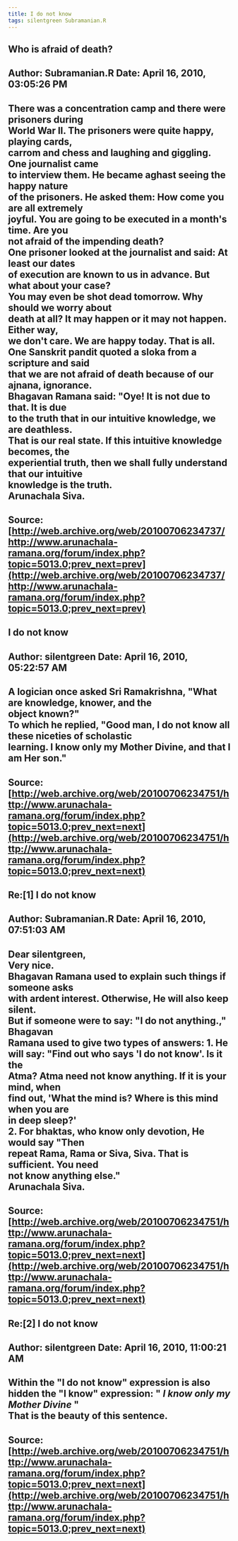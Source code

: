 ```yaml
--- 
title: I do not know   
tags: silentgreen Subramanian.R  
---  
```

## Who is afraid of death?  
Author: Subramanian.R       Date: April 16, 2010, 03:05:26 PM  
---  
There was a concentration camp and there were prisoners during   
World War II. The prisoners were quite happy, playing cards,   
carrom and chess and laughing and giggling. One journalist came   
to interview them. He became aghast seeing the happy nature   
of the prisoners. He asked them: How come you are all extremely   
joyful. You are going to be executed in a month's time. Are you   
not afraid of the impending death?   
One prisoner looked at the journalist and said: At least our dates   
of execution are known to us in advance. But what about your case?   
You may even be shot dead tomorrow. Why should we worry about   
death at all? It may happen or it may not happen. Either way,   
we don't care. We are happy today. That is all.   
One Sanskrit pandit quoted a sloka from a scripture and said   
that we are not afraid of death because of our ajnana, ignorance.   
Bhagavan Ramana said: "Oye! It is not due to that. It is due   
to the truth that in our intuitive knowledge, we are deathless.   
That is our real state. If this intuitive knowledge becomes, the   
experiential truth, then we shall fully understand that our intuitive   
knowledge is the truth.   
Arunachala Siva.
 ---  
Source:[http://web.archive.org/web/20100706234737/http://www.arunachala-ramana.org/forum/index.php?topic=5013.0;prev_next=prev](http://web.archive.org/web/20100706234737/http://www.arunachala-ramana.org/forum/index.php?topic=5013.0;prev_next=prev)   
---  

## I do not know  
Author: silentgreen         Date: April 16, 2010, 05:22:57 AM  
---  
A logician once asked Sri Ramakrishna, "What are knowledge, knower, and the  
object known?"   
To which he replied, "Good man, I do not know all these niceties of scholastic  
learning. I know only my Mother Divine, and that I am Her son."
 ---  
Source:[http://web.archive.org/web/20100706234751/http://www.arunachala-ramana.org/forum/index.php?topic=5013.0;prev_next=next](http://web.archive.org/web/20100706234751/http://www.arunachala-ramana.org/forum/index.php?topic=5013.0;prev_next=next)   
---  

## Re:[1] I do not know  
Author: Subramanian.R       Date: April 16, 2010, 07:51:03 AM  
---  
Dear silentgreen,   
Very nice.   
Bhagavan Ramana used to explain such things if someone asks   
with ardent interest. Otherwise, He will also keep silent.   
But if someone were to say: "I do not anything.," Bhagavan   
Ramana used to give two types of answers: 1\. He will say: "Find out who says 'I do not know'. Is it the   
Atma? Atma need not know anything. If it is your mind, when   
find out, 'What the mind is? Where is this mind when you are   
in deep sleep?'   
2. For bhaktas, who know only devotion, He would say "Then   
repeat Rama, Rama or Siva, Siva. That is sufficient. You need   
not know anything else."   
Arunachala Siva.
 ---  
Source:[http://web.archive.org/web/20100706234751/http://www.arunachala-ramana.org/forum/index.php?topic=5013.0;prev_next=next](http://web.archive.org/web/20100706234751/http://www.arunachala-ramana.org/forum/index.php?topic=5013.0;prev_next=next)   
---  

## Re:[2] I do not know  
Author: silentgreen         Date: April 16, 2010, 11:00:21 AM  
---  
Within the "I do not know" expression is also hidden the "I know" expression: " _I know only my Mother Divine_ "   
That is the beauty of this sentence.
 ---  
Source:[http://web.archive.org/web/20100706234751/http://www.arunachala-ramana.org/forum/index.php?topic=5013.0;prev_next=next](http://web.archive.org/web/20100706234751/http://www.arunachala-ramana.org/forum/index.php?topic=5013.0;prev_next=next)   
---  

